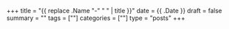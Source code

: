 +++
title = "{{ replace .Name "-" " " | title }}"
date = {{ .Date }}
draft = false
summary = ""
tags = [""]
categories = [""]
type = "posts"
+++